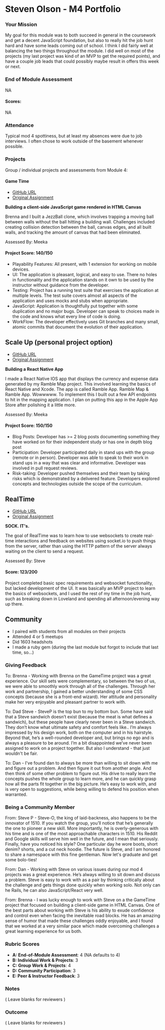 # Steven Olson - M4 Portfolio

### Your Mission

My goal for this module was to both succeed in general in the coursework and get a decent JavaScript foundation, but also to really hit the job hunt hard and have some leads coming out of school. I think I did fairly well at balancing the two things throughout the module. I did well on most of the projects (my last project was kind of an MVP to get the required points), and have a couple job leads that could possibly maybe result in offers this week or next.


### End of Module Assessment

NA


#### Scores:

NA

### Attendance

Typical mod 4 spottiness, but at least my absences were due to job interviews. I often chose to work outside of the basement whenever possible.

### Projects

Group / individual projects and assessments from Module 4:

#### Game Time

* [GitHub URL](https://github.com/SteveOscar/Jezz_Ball)
* [Original Assignment](https://github.com/turingschool/lesson_plans/blob/master/ruby_04-apis_and_scalability/gametime_project.markdown)

**Building a client-side JavaScript game rendered in HTML Canvas**

Brenna and I built a JezzBall clone, which involves trapping a moving ball between walls without the ball hitting a building wall. Challenges included creating collision detection between the ball, canvas edges, and all built walls, and tracking the amount of canvas that had been eliminated.

Assessed By: Meeka

#### Project Score: 140/150

* Playability Features: All present, with 1 extension for working on mobile devices.
* UI: The application is pleasant, logical, and easy to use. There no holes in functionality and the application stands on it own to be used by the instructor without guidance from the developer.
* Testing: Project has a running test suite that exercises the application at multiple levels. The test suite covers almost all aspects of the application and uses mocks and stubs when appropriate.
* JavaScript: Application is thoughtfully put together with some duplication and no major bugs. Developer can speak to choices made in the code and knows what every line of code is doing.  
* WorkFlow: The developer effectively uses Git branches and many small, atomic commits that document the evolution of their application.



## Scale Up (personal project option)

* [GitHub URL](https://github.com/SteveOscar/Ramble_App)
* [Original Assignment](https://github.com/turingschool/curriculum/blob/master/source/projects/the_scale_up.markdown)

**Building a React Native App**  

I made a React Native IOS app that displays the currency and expense data generated by my Ramble Map project. This involved learning the basics of React Native and Xcode. The app is called Ramble App. Ramble Map & Ramble App. Wowwwww. To implement this I built out a few API endpoints to hit in the mapping application. I plan on putting this app in the Apple App Store after polishing it a little more.

  Assessed By: Meeka

#### Project Score: 150/150

* Blog Posts: Developer has >= 2 blog posts documenting something they have worked on for their independent study or has one in depth blog post
* Participation: Developer participated daily in stand ups with the group (remote or in person). Developer was able to speak to their work in stand ups in a way that was clear and informative. Developer was involved in pull request reviews.
* Risk-taking: Developer pushed themselves and their team by taking risks which is demonstrated by a delivered feature. Developers explored concepts and technologies outside the scope of the curriculum.


## RealTime

* [GitHub URL](https://github.com/SteveOscar/websockets)
* [Original Assignment](https://github.com/turingschool/curriculum/blob/master/source/projects/real_time.markdown)

**SOCK. IT's.**

The goal of RealTime was to learn how to use websockets to create real-time interactions and feedback on websites using socket.io to push things from the server, rather than using the HTTP pattern of the server always waiting on the client to send a request.

Assessed By: Steve

#### Score: 123/200

Project completed basic spec requirements and websocket functionality, but lacked development of the UI. It was basically an MVP project to learn the basics of websockets, and I used the rest of my time in the job hunt, such as breaking down in Loveland and spending all afternoon/evening way up there. 


## Community  
- I paired with students from all modules on their projects   
- Attended 4 or 5 meetups  
- Did 1603 headshots  
- I made a ruby gem (during the last module but forgot to include that last time, so...)

### Giving Feedback

To: Brenna -   Working with Brenna on the GameTime project was a great experience. Our skill sets were complementary, so between the two of us, we were able to smoothly work through all of the challenges. Through her work and partnership, I gained a better understanding of some CSS concepts (because she is a front-end wizard). Her attitude and personality make her very enjoyable and pleasant partner to work with.

To: Dad Steve -  SteveP is the top bun to my bottom bun. Some have said that a Steve sandwich doesn’t exist (because the meat is what defines a sandwich), but these people have clearly never been in a Steve sandwich. They don’t know what ultimate safety and comfort feels like..  I’m always impressed by his design work, both on the computer and in his hairstyle. Beyond that, he’s a well-rounded developer and, but brings no ego and is always a pleasure to be around. I’m a bit disappointed we’ve never been assigned to work on a project together.  But also I understand - that just wouldn't be fair.

To: Dan - I've found dan to always be more than willing to sit down with me and figure out a problem. And then figure it out from another angle. And then think of some other problem to figure out. His drive to really learn the concepts pushes the whole group to learn more, and he can quickly grasp how all the parts fit together in the big picture. He’s easy to work with, and is very open to suggestions, while being willing to defend his position when warranted.


### Being a Community Member

From: Steve P - Steve-O, the king of laid-backness, also happens to be the innovator of 1510. If you watch the group, you’ll notice that he’s generally the one to pioneer a new skill. More importantly, he is overly-generous with his time and is one of the most approachable characters in 1510. His Reddit and Google skills will serve him well in the future, and I mean that seriously. Finally, have you noticed his style? One particular day he wore boots, short denim? shorts, and a cut neck hoodie. The future is Steve, and I am honored to share a namespace with this fine gentleman. Now let's graduate and get some bolo-ties!

From: Dan - Working with Steve on various issues during our mod 4 projects was a great experience. He’s always willing to sit down and discuss a problem. Steve is easy to work with as a pair by thinking critically about the challenge and gets things done quickly when working solo. Not only can he Rails, he can also JavaScript/React very well.

From: Brenna - I was lucky enough to work with Steve on a the GameTime project that focused on building a client-side game in HTML Canvas. One of the best parts about working with Steve is his ability to exude confidence and control even when facing the inevitable road blocks. He has an amazing sense of humor that made these challenges oddly enjoyable, and I found that we worked at a very similar pace which made overcoming challenges a great learning experience for us both. 

### Rubric Scores

* **A: End-of-Module Assessment**: 4 (NA defaults to 4)
* **B: Individual Work & Projects**: 3
* **C: Group Work & Projects**: 4
* **D: Community Participation**: 3
* **E: Peer & Instructor Feedback**: 3

### Notes

( Leave blanks for reviewers )

### Outcome

( Leave blanks for reviewers )
